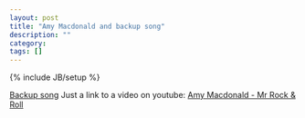 ```yaml
---
layout: post
title: "Amy Macdonald and backup song"
description: ""
category: 
tags: []
---
```

{% include JB/setup %}

[Backup song](http://www.youtube.com/watch?v=l7-6m2cE6JM)
Just a link to a video on youtube: [Amy Macdonald - Mr Rock & Roll](http://www.youtube.com/watch?v=_nkJgw0dvOk)
